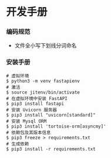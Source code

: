 # 开发手册

### 编码规范

- 文件全小写下划线分词命名

###  安装手册

```shell
# 虚拟环境
$ python3 -m venv fastapienv
# 激活
$ source jitenv/bin/activate
# 在虚拟环境中安装 FastAPI
$ pip3 install fastapi
# 安装 Uvicorn 服务器
$ pip3 install "uvicorn[standard]"
# 安装 Mysql ORM
$ pip3 install 'tortoise-orm[asyncmy]'
# 依赖包及其版本信息
$ pip3 freeze > requirements.txt
# 生成依赖
$ pip3 install -r requirements.txt
```
